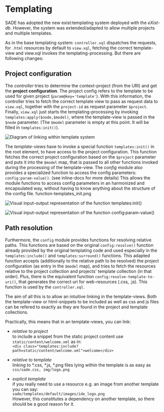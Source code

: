 Templating
==========

SADE has adopted the new exist:templating system deployed with the *eXist-db*.
However, the system was extended/adapted to allow multiple projects and multiple templates.

As in the base templating system: 
`controller.xql` dispatches the requests, for `.html` resources by default to `view.xql`, fetching the correct template-view
and view.xql invokes the templating-processing. But there are following changes:

Project configuration
---------------------

The *controller* tries to determine the context-project (from the URI)
and get the **project configuration**. The project config refers to the template to be used for given project (`param@key='template'`).
With this information, the controller tries to fetch the correct template view to pass as request data to `view.xql`,
together with the `project-id` as request parameter `$project`. 
Finally, `view.xql` just starts the templating-processing by invoking `templates:apply($node,$model)`, 
where the template-view is passed in the `$node` parameter. (The `$model` parameter is empty at this point. 
It will be filled in `templates:init()`).

![Diagram of linking within template system](/tharman/SADE/raw/sade_modules/docs/templates_linking.png)

The *template-views* have to invoke a special function `templates:init()` in the root element, to have access to the project configuration. This function fetches the correct project configuration based on the `$project` parameter 
and puts it into the `$model` map, that is passed to all other functions invoked during the processing of the template-view.
The *config* module also provides a specialized function to access the config parameters: `config:param-value()`. (see inline-docs for more details)
This allows the module functions to access config parameters in an harmonized and encapsulated way, without having to know anything about the structure of the config file.
   function-templates_init.png

![Visual input-output representation of the function templates:init()](/tharman/SADE/raw/sade_modules/docs/function-templates_init.png)

![Visual input-output representation of the function config:param-value()](/tharman/SADE/raw/sade_modules/docs/function-config_param-value.png)


Path resolution
---------------

Furthermore, the `config` module provides functions for resolving relative paths. 
This functions are based on the original `config:resolve()` function already provided by the original templating code
and used especially in the `templates:include()` and `templates:surround()` functions.
This adapted function accepts (additionally to the relative path to be resolved) 
the project configuration (as entry in the `$model` map), and tries to fetch the resources relative to the project collection and projects' template collection (in that order).
Plus, there is the equivalent function `config:resolve-template-to-uri()`, that generates the correct uri for web-resources (.css, .js). This function is used by the `controller.xql`.

The aim of all this is to allow an intuitive linking in the template-views.
Both the template-view or html-snippets to be included as well as css and js files can be refered to exactly as they are found in the project and template collections.

Practically, this means that in an template-views, you can link:
* *relative to project*   
   to include a snippet from the static project content use
   `static/content/welcome.xml`
   as in:  
   `<div class="templates:include?path=static/content/welcome.xml">welcome</div>`

* *relative to template*   
   linking to *.css, *.js, *.png files lying within the template is as easy as   
   `css/sade.css, img/logo.png`
   
* *explicit template*   
   if you really need to use a resource e.g. an image from another template you can say:  
   `sade/templates/default/images/ide_logo.png`  
   However, this constitutes a dependency on another template, so there should be a good reason for it.
